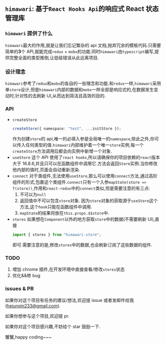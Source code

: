 ## `himawari`: 基于`React Hooks Api`的响应式 React 状态管理库

### `himawari` 提供了什么

`himawari`最大的作用,就是让我们忘记繁杂的 api 文档,抛弃冗余的模板代码.只需要简单的**3**个 API,就能完成`redux` + `mobx`的功能.同时`himawari`由`typescript`编写,提供完整全面的类型推倒,让低级错误从此远离项目.

### 设计理念

`himawari`参考了`redux`和`mobx`的各自的一些理念和功能.和`redux`一样,`himawari`采用单`store`设计,但是`himawari`内部的数据和`mobx`一样全部是响应式的,在数据发生变动时,针对性的去刷新 UI,从而达到简洁且高效的目的.

### API

- `createStore`
  ```typescript
  createStore({ namespace: "test", ...initStore });
  ```
  作为创建`store`的 api,唯一的必填入参是全局唯一的`namespace`,除此之外,你可以传入任何类型的值.`himawari`内部维护着一个唯一`store`实例,每一个`createStore`方法调用后都会向实例中新增一个对象.
- `useStore`
  这个 API 使用了`react hooks`,所以请确保你的项目依赖的`react`版本大于 16.8.6,并且只可以在函数组件中调用它.方法会返回`Store`实例.当你修改他内部的值时,页面会自动重新渲染.
- `connect`
  对于类组件,无法使用`useStore`,那么可以使用`connect`方法,通过高阶组件的形式,包裹这个类组件.`connect`只有一个入参`mapState(store => f(store))`,作用和`react-redux`中的`connect`类似,但是需要注意的有三点:
  1. 不可以为`null`
  2. 返回值中不可以包含`store`对象.
     因为`store`对象的获取源于`useStore`这个方法,这个`hook`只能在函数组件中调用.
  3. `mapState`的结果将放在`this.props.$$store`中.
- `stores`
  如果想在`Component`以外的地方获取`store`中的数据(不需要刷新 UI),直接
  ```typescript
  import { stores } from "himawari-store";
  ```
  即可.需要注意的是,修改`stores`中的数据,也会刷新订阅了这些数据的组件.

### TODO

1. 增加 chrome 插件,在开发环境中直接查看/修改`stores`状态
2. 优化&&修 bug

### issues & PR

如果你对这个项目有任务的建议/想法,欢迎提 issue 或者发邮件给我(hejunqin233@gmail.com).

如果你想参与这个项目,欢迎提 pr.

如果你对这个项目感兴趣,不妨给个 star 鼓励一下.

蟹蟹,happy coding~~~
